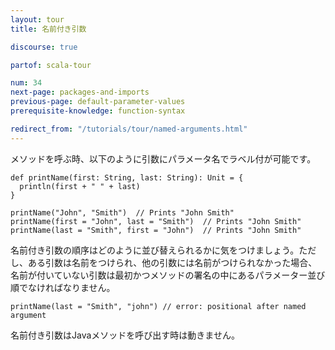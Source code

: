 ```yaml
---
layout: tour
title: 名前付き引数

discourse: true

partof: scala-tour

num: 34
next-page: packages-and-imports
previous-page: default-parameter-values
prerequisite-knowledge: function-syntax

redirect_from: "/tutorials/tour/named-arguments.html"
---
```


メソッドを呼ぶ時、以下のように引数にパラメータ名でラベル付が可能です。

```tut
def printName(first: String, last: String): Unit = {
  println(first + " " + last)
}

printName("John", "Smith")  // Prints "John Smith"
printName(first = "John", last = "Smith")  // Prints "John Smith"
printName(last = "Smith", first = "John")  // Prints "John Smith"
```

名前付き引数の順序はどのように並び替えられるかに気をつけましょう。ただし、ある引数は名前をつけられ、他の引数には名前がつけられなかった場合、名前が付いていない引数は最初かつメソッドの署名の中にあるパラメーター並び順でなければなりません。

```tut:fail
printName(last = "Smith", "john") // error: positional after named argument
```

名前付き引数はJavaメソッドを呼び出す時は動きません。
